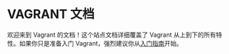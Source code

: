 
# VAGRANT 文档

欢迎来到 Vagrant 的文档！这个站点文档详细覆盖了 Vagrant 从上到下的所有特性。如果你只是准备入门 Vagrant，强烈建议你从[入门指南][1]开始。

[1]: https://docs.vagrantup.com/v2/getting-started/
